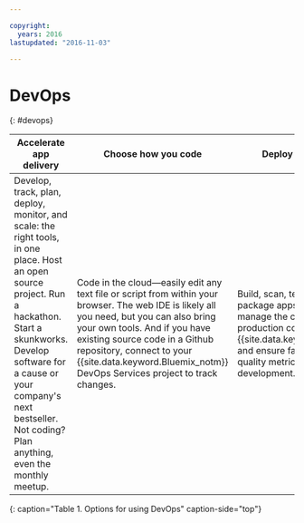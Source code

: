 ```yaml
---

copyright:
  years: 2016
lastupdated: "2016-11-03"

---
```


# DevOps
{: #devops}

Accelerate app delivery | Choose how you code | Deploy with confidence
---- | ---- | ----
Develop, track, plan, deploy, monitor, and scale: the right tools, in one place. Host an open source project. Run a hackathon. Start a skunkworks. Develop software for a cause or your company's next bestseller. Not coding? Plan anything, even the monthly meetup. | Code in the cloud—easily edit any text file or script from within your browser. The web IDE is likely all you need, but you can also bring your own tools. And if you have existing source code in a Github repository, connect to your {{site.data.keyword.Bluemix_notm}} DevOps Services project to track changes. | Build, scan, test, integrate, and package apps before deploying, manage the continuous delivery of production code to {{site.data.keyword.Bluemix_notm}}, and ensure fast user feedback and quality metrics at every stage of development.
{: caption="Table 1. Options for using DevOps" caption-side="top"}
